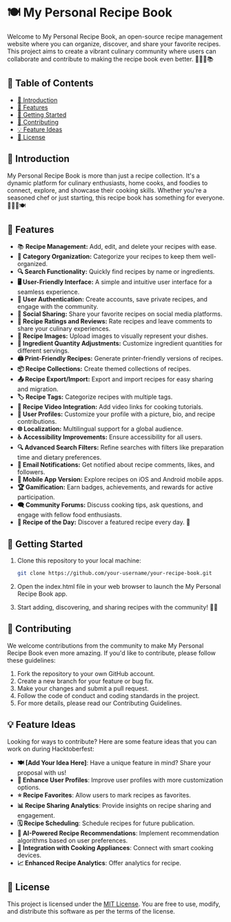 # 🍽️ My Personal Recipe Book

Welcome to My Personal Recipe Book, an open-source recipe management website where you can organize, discover, and share your favorite recipes. This project aims to create a vibrant culinary community where users can collaborate and contribute to making the recipe book even better. 🥘👨‍🍳📚

## 📜 Table of Contents

- [👋 Introduction](#-introduction)
- [🌟 Features](#-features)
- [🚀 Getting Started](#-getting-started)
- [🤝 Contributing](#-contributing)
- [💡 Feature Ideas](#-feature-ideas)
- [📄 License](#-license)

## 👋 Introduction

My Personal Recipe Book is more than just a recipe collection. It's a dynamic platform for culinary enthusiasts, home cooks, and foodies to connect, explore, and showcase their cooking skills. Whether you're a seasoned chef or just starting, this recipe book has something for everyone. 🍳👩‍🍳🍽️

## 🌟 Features

-   📚  **Recipe Management:** Add, edit, and delete your recipes with ease.
- **📂 Category Organization:** Categorize your recipes to keep them well-organized.
- **🔍 Search Functionality:** Quickly find recipes by name or ingredients.
- **🖥️ User-Friendly Interface:** A simple and intuitive user interface for a seamless experience.
- **🔐 User Authentication:** Create accounts, save private recipes, and engage with the community.
- **🚀 Social Sharing:** Share your favorite recipes on social media platforms.
- **🌟 Recipe Ratings and Reviews:** Rate recipes and leave comments to share your culinary experiences.
- **📸 Recipe Images:** Upload images to visually represent your dishes.
- **🥄 Ingredient Quantity Adjustments:** Customize ingredient quantities for different servings.
- **🖨️ Print-Friendly Recipes:** Generate printer-friendly versions of recipes.
- **📦 Recipe Collections:** Create themed collections of recipes.
- **📤 Recipe Export/Import:** Export and import recipes for easy sharing and migration.
- **🏷️ Recipe Tags:** Categorize recipes with multiple tags.
- **🎥 Recipe Video Integration:** Add video links for cooking tutorials.
- **👤 User Profiles:** Customize your profile with a picture, bio, and recipe contributions.
- **🌐 Localization:** Multilingual support for a global audience.
- **♿ Accessibility Improvements:** Ensure accessibility for all users.
- **🔍 Advanced Search Filters:** Refine searches with filters like preparation time and dietary preferences.
- **📧 Email Notifications:** Get notified about recipe comments, likes, and followers.
- **📱 Mobile App Version:** Explore recipes on iOS and Android mobile apps.
- **🏆 Gamification:** Earn badges, achievements, and rewards for active participation.
- **🗨️ Community Forums:** Discuss cooking tips, ask questions, and engage with fellow food enthusiasts.
- **🌮 Recipe of the Day:** Discover a featured recipe every day. 🌟

## 🚀 Getting Started

1. Clone this repository to your local machine:

   ```bash
   git clone https://github.com/your-username/your-recipe-book.git

2. Open the index.html file in your web browser to launch the My Personal Recipe Book app.

3. Start adding, discovering, and sharing recipes with the community! 🚀🍴

## 🤝 Contributing
We welcome contributions from the community to make My Personal Recipe Book even more amazing. If you'd like to contribute, please follow these guidelines:

1. Fork the repository to your own GitHub account.
2. Create a new branch for your feature or bug fix.
3. Make your changes and submit a pull request.
4. Follow the code of conduct and coding standards in the project.
5. For more details, please read our Contributing Guidelines.

## 💡 Feature Ideas
Looking for ways to contribute? Here are some feature ideas that you can work on during Hacktoberfest:

- **🍽️ [Add Your Idea Here]**: Have a unique feature in mind? Share your proposal with us!
- **👤 Enhance User Profiles**: Improve user profiles with more customization options.
- **⭐ Recipe Favorites**: Allow users to mark recipes as favorites.
- **📊 Recipe Sharing Analytics**: Provide insights on recipe sharing and engagement.
- **🗓️ Recipe Scheduling**: Schedule recipes for future publication.
- **🧠 AI-Powered Recipe Recommendations**: Implement recommendation algorithms based on user preferences.
- **🏡 Integration with Cooking Appliances**: Connect with smart cooking devices.
- **📈 Enhanced Recipe Analytics**: Offer analytics for recipe.

## 📄 License

This project is licensed under the [MIT License](LICENSE). You are free to use, modify, and distribute this software as per the terms of the license.



